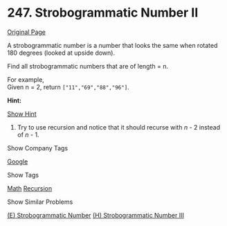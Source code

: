 # 247. Strobogrammatic Number II

[Original Page](https://leetcode.com/problems/strobogrammatic-number-ii/)

A strobogrammatic number is a number that looks the same when rotated 180 degrees (looked at upside down).

Find all strobogrammatic numbers that are of length = n.

For example,  
Given n = 2, return `["11","69","88","96"]`.

**Hint:**

[Show Hint](#)

1.  Try to use recursion and notice that it should recurse with _n_ - 2 instead of _n_ - 1.

<div>

<div id="company_tags" class="btn btn-xs btn-warning">Show Company Tags</div>

<span class="hidebutton">[Google](/company/google/)</span></div>

<div>

<div id="tags" class="btn btn-xs btn-warning">Show Tags</div>

<span class="hidebutton">[Math](/tag/math/) [Recursion](/tag/recursion/)</span></div>

<div>

<div id="similar" class="btn btn-xs btn-warning">Show Similar Problems</div>

<span class="hidebutton">[(E) Strobogrammatic Number](/problems/strobogrammatic-number/) [(H) Strobogrammatic Number III](/problems/strobogrammatic-number-iii/)</span></div>